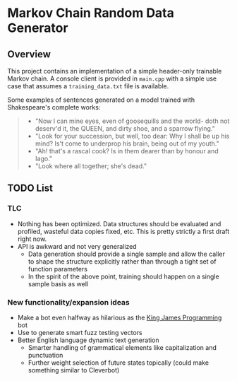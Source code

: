 Markov Chain Random Data Generator
===

Overview
---

This project contains an implementation of a simple header-only trainable Markov chain. A console client
is provided in `main.cpp` with a simple use case that assumes a `training_data.txt` file is available.

Some examples of sentences generated on a model trained with Shakespeare's complete works:
> - "Now I can mine eyes, even of goosequills and the world- doth not deserv'd it, the QUEEN, and dirty shoe, and a sparrow flying."
> - "Look for your succession, but well, too dear: Why I shall be up his mind? Is't come to underprop his brain, being out of my youth."
> - "Ah! that's a rascal cook? Is in them dearer than by honour and Iago."
> - "Look where all together; she's dead."

TODO List
---

### TLC
- Nothing has been optimized. Data structures should be evaluated and profiled, wasteful data copies fixed, etc. This is pretty strictly a first draft right now.
- API is awkward and not very generalized
  - Data generation should provide a single sample and allow the caller to shape the structure explicitly rather than through a tight set of function parameters
  - In the spirit of the above point, training should happen on a single sample basis as well

### New functionality/expansion ideas
- Make a bot even halfway as hilarious as the [King James Programming](http://kingjamesprogramming.tumblr.com/) bot
- Use to generate smart fuzz testing vectors
- Better English language dynamic text generation
  - Smarter handling of grammatical elements like capitalization and punctuation
  - Further weight selection of future states topically (could make something similar to Cleverbot)
